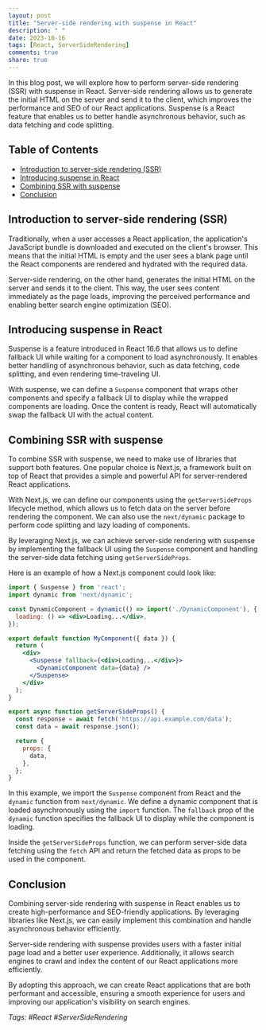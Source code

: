 ```yaml
---
layout: post
title: "Server-side rendering with suspense in React"
description: " "
date: 2023-10-16
tags: [React, ServerSideRendering]
comments: true
share: true
---
```


In this blog post, we will explore how to perform server-side rendering (SSR) with suspense in React. Server-side rendering allows us to generate the initial HTML on the server and send it to the client, which improves the performance and SEO of our React applications. Suspense is a React feature that enables us to better handle asynchronous behavior, such as data fetching and code splitting.

## Table of Contents
- [Introduction to server-side rendering (SSR)](#introduction-to-server-side-rendering-ssr)
- [Introducing suspense in React](#introducing-suspense-in-react)
- [Combining SSR with suspense](#combining-ssr-with-suspense)
- [Conclusion](#conclusion)

## Introduction to server-side rendering (SSR)

Traditionally, when a user accesses a React application, the application's JavaScript bundle is downloaded and executed on the client's browser. This means that the initial HTML is empty and the user sees a blank page until the React components are rendered and hydrated with the required data.

Server-side rendering, on the other hand, generates the initial HTML on the server and sends it to the client. This way, the user sees content immediately as the page loads, improving the perceived performance and enabling better search engine optimization (SEO).

## Introducing suspense in React

Suspense is a feature introduced in React 16.6 that allows us to define fallback UI while waiting for a component to load asynchronously. It enables better handling of asynchronous behavior, such as data fetching, code splitting, and even rendering time-traveling UI.

With suspense, we can define a `Suspense` component that wraps other components and specify a fallback UI to display while the wrapped components are loading. Once the content is ready, React will automatically swap the fallback UI with the actual content.

## Combining SSR with suspense

To combine SSR with suspense, we need to make use of libraries that support both features. One popular choice is Next.js, a framework built on top of React that provides a simple and powerful API for server-rendered React applications.

With Next.js, we can define our components using the `getServerSideProps` lifecycle method, which allows us to fetch data on the server before rendering the component. We can also use the `next/dynamic` package to perform code splitting and lazy loading of components.

By leveraging Next.js, we can achieve server-side rendering with suspense by implementing the fallback UI using the `Suspense` component and handling the server-side data fetching using `getServerSideProps`.

Here is an example of how a Next.js component could look like:

```jsx
import { Suspense } from 'react';
import dynamic from 'next/dynamic';

const DynamicComponent = dynamic(() => import('./DynamicComponent'), {
  loading: () => <div>Loading...</div>,
});

export default function MyComponent({ data }) {
  return (
    <div>
      <Suspense fallback={<div>Loading...</div>}>
        <DynamicComponent data={data} />
      </Suspense>
    </div>
  );
}

export async function getServerSideProps() {
  const response = await fetch('https://api.example.com/data');
  const data = await response.json();

  return {
    props: {
      data,
    },
  };
}
```

In this example, we import the `Suspense` component from React and the `dynamic` function from `next/dynamic`. We define a dynamic component that is loaded asynchronously using the `import` function. The `fallback` prop of the `dynamic` function specifies the fallback UI to display while the component is loading.

Inside the `getServerSideProps` function, we can perform server-side data fetching using the `fetch` API and return the fetched data as props to be used in the component.

## Conclusion

Combining server-side rendering with suspense in React enables us to create high-performance and SEO-friendly applications. By leveraging libraries like Next.js, we can easily implement this combination and handle asynchronous behavior efficiently.

Server-side rendering with suspense provides users with a faster initial page load and a better user experience. Additionally, it allows search engines to crawl and index the content of our React applications more efficiently.

By adopting this approach, we can create React applications that are both performant and accessible, ensuring a smooth experience for users and improving our application's visibility on search engines.

*Tags: #React #ServerSideRendering*